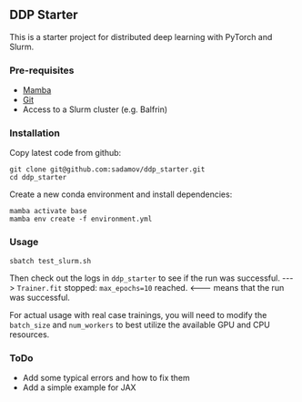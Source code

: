 ## DDP Starter

This is a starter project for distributed deep learning with PyTorch and Slurm.

### Pre-requisites

- [Mamba](https://mamba.readthedocs.io/en/latest/installation.html)
- [Git](https://git-scm.com/book/en/v2/Getting-Started-Installing-Git)
- Access to a Slurm cluster (e.g. Balfrin)

### Installation
Copy latest code from github:
```
git clone git@github.com:sadamov/ddp_starter.git
cd ddp_starter
```
Create a new conda environment and install dependencies:
```
mamba activate base
mamba env create -f environment.yml
```

### Usage
```
sbatch test_slurm.sh
```
Then check out the logs in `ddp_starter` to see if the run was successful.
---> `Trainer.fit` stopped: `max_epochs=10` reached. <--- means that the run was successful.

For actual usage with real case trainings, you will need to modify the `batch_size` 
and `num_workers` to best utilize the available GPU and CPU resources.

### ToDo
- Add some typical errors and how to fix them
- Add a simple example for JAX